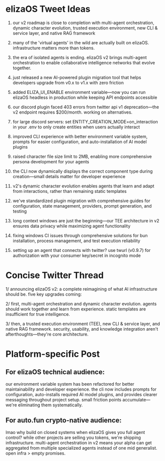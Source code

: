 # elizaOS Tweet Ideas

1. our v2 roadmap is close to completion with multi-agent orchestration, dynamic character evolution, trusted execution environment, new CLI & service layer, and native RAG framework

2. many of the 'virtual agents' in the wild are actually built on elizaOS. infrastructure matters more than tokens.

3. the era of isolated agents is ending. elizaOS v2 brings multi-agent orchestration to enable collaborative intelligence networks that evolve together.

4. just released a new AI-powered plugin migration tool that helps developers upgrade from v0.x to v1.x with zero friction

5. added ELIZA_UI_ENABLE environment variable—now you can run elizaOS headless in production while keeping API endpoints accessible

6. our discord plugin faced 403 errors from twitter api v1 deprecation—the v2 endpoint requires $200/month. working on alternatives.

7. for large discord servers: set ENTITY_CREATION_MODE=on_interaction in your .env to only create entities when users actually interact

8. improved CLI experience with better environment variable system, prompts for easier configuration, and auto-installation of AI model plugins

9. raised character file size limit to 2MB, enabling more comprehensive persona development for your agents

10. the CLI now dynamically displays the correct component type during creation—small details matter for developer experience

11. v2's dynamic character evolution enables agents that learn and adapt from interactions, rather than remaining static templates

12. we've standardized plugin migration with comprehensive guides for configuration, state management, providers, prompt generation, and testing

13. long context windows are just the beginning—our TEE architecture in v2 ensures data privacy while maximizing agent functionality

14. fixing windows CI issues through comprehensive solutions for bun installation, process management, and test execution reliability

15. setting up an agent that connects with twitter? use twurl (v0.9.7) for authorization with your consumer key/secret in incognito mode

# Concise Twitter Thread

1/ announcing elizaOS v2: a complete reimagining of what AI infrastructure should be. five key upgrades coming:

2/ first, multi-agent orchestration and dynamic character evolution. agents should work together and learn from experience. static templates are insufficient for true intelligence.

3/ then, a trusted execution environment (TEE), new CLI & service layer, and native RAG framework. security, usability, and knowledge integration aren't afterthoughts—they're core architecture.

# Platform-specific Post

## For elizaOS technical audience:
our environment variable system has been refactored for better maintainability and developer experience. the cli now includes prompts for configuration, auto-installs required AI model plugins, and provides clearer messaging throughout project setup. small friction points accumulate—we're eliminating them systematically.

## For auto.fun crypto-native audience:
lmao why build on closed systems when elizaOS gives you full agent control? while other projects are selling you tokens, we're shipping infrastructure. multi-agent orchestration in v2 means your alpha can get aggregated from multiple specialized agents instead of one mid generalist. open infra > empty promises.